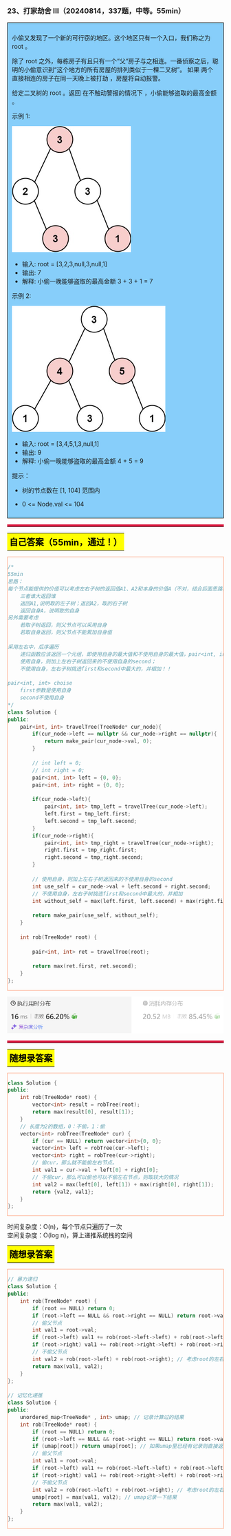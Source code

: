 ### 23、打家劫舍 III（20240814，337题，中等。55min）
<div style="border: 1px solid black; padding: 10px; background-color: LightSkyBlue;">

小偷又发现了一个新的可行窃的地区。这个地区只有一个入口，我们称之为 root 。

除了 root 之外，每栋房子有且只有一个“父“房子与之相连。一番侦察之后，聪明的小偷意识到“这个地方的所有房屋的排列类似于一棵二叉树”。 如果 两个直接相连的房子在同一天晚上被打劫 ，房屋将自动报警。

给定二叉树的 root 。返回 在不触动警报的情况下 ，小偷能够盗取的最高金额 。

 

示例 1:

![alt text](image/077154bee3c68b91dc786f89ddf58d1.png)

- 输入: root = [3,2,3,null,3,null,1]
- 输出: 7 
- 解释: 小偷一晚能够盗取的最高金额 3 + 3 + 1 = 7

示例 2:

![alt text](image/77bc0b1f159c263b0ef36cc8d65da2f.png)

- 输入: root = [3,4,5,1,3,null,1]
- 输出: 9
- 解释: 小偷一晚能够盗取的最高金额 4 + 5 = 9
 

提示：

- 树的节点数在 [1, 104] 范围内
- 0 <= Node.val <= 104

  </p>
</div>

<hr style="border-top: 5px solid #DC143C;">
<table>
  <tr>
    <td bgcolor="Yellow" style="padding: 5px; border: 0px solid black;">
      <span style="font-weight: bold; font-size: 20px;color: black;">
      自己答案（55min，通过！）
      </span>
    </td>
  </tr>
</table>
<div style="padding: 0px; border: 1.5px solid LightSalmon; margin-bottom: 10px;">

```C++ {.line-numbers}
/*
55min
思路：
每个节点能提供的价值可以考虑左右子树的返回值A1、A2和本身的价值A（不对，结合后面思路要）
    三者谁大返回谁
    返回A1,说明取的左子树；返回A2，取的右子树
    返回自身A，说明取的自身
另外需要考虑
    若取子树返回，则父节点可以采用自身
    若取自身返回，则父节点不能累加自身值

采用左右中，后序遍历
    递归函数应该返回一个元组，即使用自身的最大值和不使用自身的最大值，pair<int, int> choise
    使用自身，则加上左右子树返回来的不使用自身的second；
    不使用自身，左右子树挑选first和second中最大的，并相加！！

pair<int, int> choise
    first参数是使用自身
    second不使用自身
*/
class Solution {
public:
    pair<int, int> travelTree(TreeNode* cur_node){
        if(cur_node->left == nullptr && cur_node->right == nullptr){
            return make_pair(cur_node->val, 0);
        }

        // int left = 0;
        // int right = 0;
        pair<int, int> left = {0, 0};
        pair<int, int> right = {0, 0};

        if(cur_node->left){
            pair<int, int> tmp_left = travelTree(cur_node->left);
            left.first = tmp_left.first;
            left.second = tmp_left.second;
        }
        if(cur_node->right){
            pair<int, int> tmp_right = travelTree(cur_node->right);
            right.first = tmp_right.first;
            right.second = tmp_right.second;
        }
        
        // 使用自身，则加上左右子树返回来的不使用自身的second
        int use_self = cur_node->val + left.second + right.second;
        // 不使用自身，左右子树挑选first和second中最大的，并相加
        int without_self = max(left.first, left.second) + max(right.first, right.second);

        return make_pair(use_self, without_self);
    }

    int rob(TreeNode* root) {

        pair<int, int> ret = travelTree(root);

        return max(ret.first, ret.second);
    }
};
```

</div>

![alt text](image/365e9112fca1ba40e72d95040c0c900.png)

<hr style="border-top: 5px solid #DC143C;">


<table>
  <tr>
    <td bgcolor="Yellow" style="padding: 5px; border: 0px solid black;">
      <span style="font-weight: bold; font-size: 20px;color: black;">
      随想录答案
      </span>
    </td>
  </tr>
</table>

<div style="padding: 0px; border: 1.5px solid LightSalmon; margin-bottom: 10px">

```C++ {.line-numbers}
class Solution {
public:
    int rob(TreeNode* root) {
        vector<int> result = robTree(root);
        return max(result[0], result[1]);
    }
    // 长度为2的数组，0：不偷，1：偷
    vector<int> robTree(TreeNode* cur) {
        if (cur == NULL) return vector<int>{0, 0};
        vector<int> left = robTree(cur->left);
        vector<int> right = robTree(cur->right);
        // 偷cur，那么就不能偷左右节点。
        int val1 = cur->val + left[0] + right[0];
        // 不偷cur，那么可以偷也可以不偷左右节点，则取较大的情况
        int val2 = max(left[0], left[1]) + max(right[0], right[1]);
        return {val2, val1};
    }
};
```
</div>

时间复杂度：O(n)，每个节点只遍历了一次  
空间复杂度：O(log n)，算上递推系统栈的空间

<table>
  <tr>
    <td bgcolor="Yellow" style="padding: 5px; border: 0px solid black;">
      <span style="font-weight: bold; font-size: 20px;color: black;">
      随想录答案
      </span>
    </td>
  </tr>
</table>

<div style="padding: 0px; border: 1.5px solid LightSalmon; margin-bottom: 10px">

```C++ {.line-numbers}
// 暴力递归
class Solution {
public:
    int rob(TreeNode* root) {
        if (root == NULL) return 0;
        if (root->left == NULL && root->right == NULL) return root->val;
        // 偷父节点
        int val1 = root->val;
        if (root->left) val1 += rob(root->left->left) + rob(root->left->right); // 跳过root->left，相当于不考虑左孩子了
        if (root->right) val1 += rob(root->right->left) + rob(root->right->right); // 跳过root->right，相当于不考虑右孩子了
        // 不偷父节点
        int val2 = rob(root->left) + rob(root->right); // 考虑root的左右孩子
        return max(val1, val2);
    }
};

// 记忆化递推
class Solution {
public:
    unordered_map<TreeNode* , int> umap; // 记录计算过的结果
    int rob(TreeNode* root) {
        if (root == NULL) return 0;
        if (root->left == NULL && root->right == NULL) return root->val;
        if (umap[root]) return umap[root]; // 如果umap里已经有记录则直接返回
        // 偷父节点
        int val1 = root->val;
        if (root->left) val1 += rob(root->left->left) + rob(root->left->right); // 跳过root->left
        if (root->right) val1 += rob(root->right->left) + rob(root->right->right); // 跳过root->right
        // 不偷父节点
        int val2 = rob(root->left) + rob(root->right); // 考虑root的左右孩子
        umap[root] = max(val1, val2); // umap记录一下结果
        return max(val1, val2);
    }
};
```
</div>